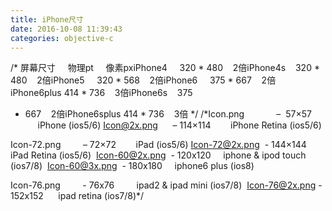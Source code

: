 ```yaml
---
title: iPhone尺寸
date: 2016-10-08 11:39:43
categories: objective-c
---
```

<!-- more -->
/* 屏幕尺寸     物理pt     像素pxiPhone4     320 * 480    2倍iPhone4s   
 320 * 480    2倍iPhone5
     320 * 568    2倍iPhone6
     375 * 667    2倍iPhone6plus
 414 * 736    3倍iPhone6s    375
 * 667    2倍iPhone6splus
 414 * 736    3倍 */
/*Icon.png             –  57×57          iPhone (ios5/6) Icon@2x.png      – 114×114        iPhone Retina (ios5/6) 

Icon-72.png         – 72×72        iPad (ios5/6) Icon-72@2x.png  - 144×144     iPad Retina (ios5/6) 
Icon-60@2x.png  - 120x120     iphone & ipod touch (ios7/8) 
Icon-60@3x.png  - 180x180     iphone6 plus (ios8) 

Icon-76.png         - 76x76         ipad2 & ipad mini (ios7/8) 
Icon-76@2x.png - 152x152      ipad retina (ios7/8)*/